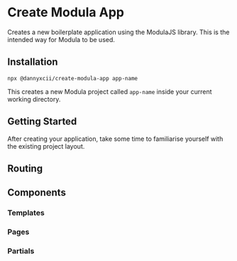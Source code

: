 # Create Modula App

Creates a new boilerplate application using the ModulaJS library. This is the intended
way for Modula to be used.

## Installation

```shell
npx @dannyxcii/create-modula-app app-name
```

This creates a new Modula project called `app-name` inside your current working 
directory.

## Getting Started

After creating your application, take some time to familiarise yourself with the existing
project layout.

## Routing

## Components

### Templates

### Pages

### Partials
